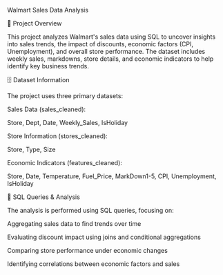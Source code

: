 Walmart Sales Data Analysis

📌 Project Overview

This project analyzes Walmart's sales data using SQL to uncover insights into sales trends, the impact of discounts, economic factors (CPI, Unemployment), and overall store performance. The dataset includes weekly sales, markdowns, store details, and economic indicators to help identify key business trends.

🗄️ Dataset Information

The project uses three primary datasets:

Sales Data (sales_cleaned):

Store, Dept, Date, Weekly_Sales, IsHoliday

Store Information (stores_cleaned):

Store, Type, Size

Economic Indicators (features_cleaned):

Store, Date, Temperature, Fuel_Price, MarkDown1-5, CPI, Unemployment, IsHoliday

💾 SQL Queries & Analysis

The analysis is performed using SQL queries, focusing on:

Aggregating sales data to find trends over time

Evaluating discount impact using joins and conditional aggregations

Comparing store performance under economic changes

Identifying correlations between economic factors and sales

